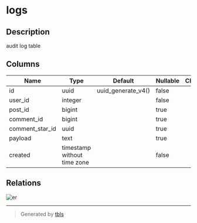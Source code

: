 # logs

## Description

audit log table

## Columns

| Name            | Type                        | Default            | Nullable | Children | Parents                           | Comment |
| --------------- | --------------------------- | ------------------ | -------- | -------- | --------------------------------- | ------- |
| id              | uuid                        | uuid_generate_v4() | false    |          |                                   |         |
| user_id         | integer                     |                    | false    |          | [users](users.md)                 |         |
| post_id         | bigint                      |                    | true     |          | [posts](posts.md)                 |         |
| comment_id      | bigint                      |                    | true     |          | [comments](comments.md)           |         |
| comment_star_id | uuid                        |                    | true     |          | [comment_stars](comment_stars.md) |         |
| payload         | text                        |                    | true     |          |                                   |         |
| created         | timestamp without time zone |                    | false    |          |                                   |         |

## Relations

![er](logs.png)

---

> Generated by [tbls](https://github.com/Melsoft-Games/tbls)

